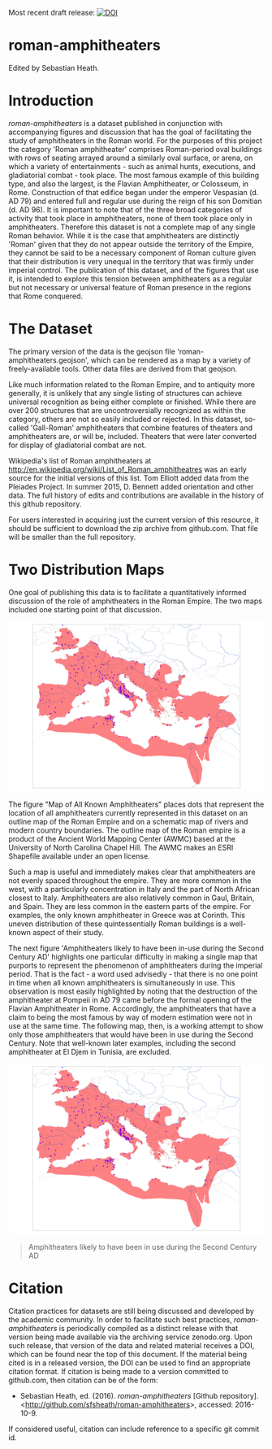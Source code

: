 Most recent draft release: 
[![DOI](https://zenodo.org/badge/DOI/10.5281/zenodo.159621.svg)](http://dx.doi.org/10.5281/zenodo.159621)

roman-amphitheaters
===================

Edited by Sebastian Heath.

# Introduction
*roman-amphitheaters* is a dataset published in conjunction with accompanying figures and discussion that has the goal of facilitating the study of amphitheaters in the Roman world. For the purposes of this project the category 'Roman amphitheater' comprises Roman-period oval buildings with rows of seating arrayed around a similarly oval surface, or arena, on which a variety of entertainments - such as animal hunts, executions, and gladiatorial combat -  took place. The most famous example of this building type, and also the largest, is the Flavian Amphitheater, or Colosseum, in Rome. Construction of that edifice began under the emperor Vespasian (d. AD 79) and entered full and regular use during the reign of his son Domitian (d. AD 96). It is important to note that of the three broad categories of activity that took place in amphitheaters, none of them took place only in amphitheaters. Therefore this dataset is not a complete map of any single Roman behavior. While it is the case that amphitheaters are distinctly 'Roman' given that they do not appear outside the territory of the Empire, they cannot be said to be a necessary component of Roman culture given that their distribution is very unequal in the territory that was firmly under imperial control. The publication of this dataset, and of the figures that use it, is intended to explore this tension between amphitheaters as a regular but not necessary or universal feature of Roman presence in the regions that Rome conquered.

# The Dataset
The primary version of the data is the geojson file 'roman-amphitheaters.geojson', which can be rendered as a map by a variety of freely-available tools. Other data files are derived from that geojson.

Like much information related to the Roman Empire, and to antiquity more generally, it is unlikely that any single listing of structures can achieve universal recognition as being either complete or finished. While there are over 200 structures that are uncontroversially recognized as within the category, others are not so easily included or rejected. In this dataset, so-called 'Gall-Roman' amphitheaters that combine features of theaters and amphitheaters are, or will be, included. Theaters that were later converted for display of gladiatorial combat are not.

Wikipedia's list of Roman amphitheaters at http://en.wikipedia.org/wiki/List_of_Roman_amphitheatres was an early source for the initial versions of this list.  Tom Elliott added data from the Pleiades Project. In summer 2015, D. Bennett added orientation and other data. The full history of edits and contributions are available in the history of this github repository.

For users interested in acquiring just the current version of this resource, it should be sufficient to download the zip archive from github.com. That file will be smaller than the full repository.

# Two Distribution Maps
One goal of publishing this data is to facilitate a quantitatively informed discussion of the role of amphitheaters in the Roman Empire. The two maps included one starting point of that discussion.

![Map of All Known Amphitheaters](figures/all_simple_distribution_map.png?raw=true)


The figure "Map of All Known Amphitheaters" places dots that represent the location of all amphitheaters currently represented in this dataset on an outline map of the Roman Empire and on a schematic map of rivers and modern country boundaries. The outline map of the Roman empire is a product of the Ancient World Mapping Center (AWMC) based at the University of North Carolina Chapel Hill. The AWMC makes an ESRI Shapefile available under an open license.

Such a map is useful and immediately makes clear that amphitheaters are not evenly spaced throughout the empire. They are more common in the west, with a particularly concentration in Italy and the part of North African closest to Italy. Amphitheaters are also relatively common in Gaul, Britain, and Spain. They are less common in the eastern parts of the empire. For examples, the only known amphitheater in Greece was at Corinth. This uneven distribution of these quintessentially Roman buildings is a well-known aspect of their study.

The next figure 'Amphitheaters likely to have been in-use during the Second Century AD' highlights one particular difficulty in making a single map that purports to represent the phenomenon of amphitheaters during the imperial period. That is the fact - a word used advisedly - that there is no one point in time when all known amphitheaters is simultaneously in use. This observation is most easily highlighted by noting that the destruction of the amphitheater at Pompeii in AD 79 came before the formal opening of the Flavian Amphitheater in Rome. Accordingly, the amphitheaters that have a claim to being the most famous by way of modern estimation were not in use at the same time. The following map, then, is a working attempt to show only those amphitheaters that would have been in use during the Second Century. Note that well-known later examples, including the second amphitheater at El Djem in Tunisia, are excluded.

![](figures/simple_distribution_map.png?raw=true)

> Amphitheaters likely to have been in use during the Second Century AD

# Citation
Citation practices for datasets are still being discussed and developed by the academic community. In order to facilitate such best practices, *roman-amphitheaters* is periodically compiled as a distinct release with that version being made available via the archiving service zenodo.org. Upon such release, that version of the data and related material receives a DOI, which can be found near the top of this document. If the material being cited is in a released version, the DOI can be used to find an appropriate citation format. If citation is being made to a version committed to github.com, then citation can be of the form:

 * Sebastian Heath, ed. (2016). *roman-amphitheaters* [Github repository]. &lt;http://github.com/sfsheath/roman-amphitheaters&gt;, accessed: 2016-10-9.
 
If considered useful, citation can include reference to a specific git commit id.
 

